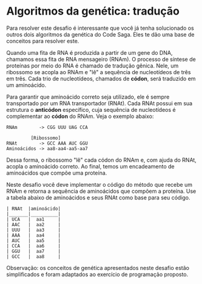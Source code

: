 # Algoritmos da genética: tradução

Para resolver este desafio é interessante que você já tenha solucionado os
outros dois algoritmos da genética do Code Saga. Eles te dão uma
base de conceitos para resolver este.

Quando uma fita de RNA é produzida a partir de um gene do DNA, chamamos essa
fita de RNA mensageiro (RNAm). O processo de síntese de proteínas por meio do RNA
é chamado de tradução gênica. Nele, um
ribossomo se acopla ao RNAm e "lê" a sequência de nucleotídeos de três em três.
Cada trio de nucleotídeos, chamados de **códon**, será traduzido em um aminoácido.

Para garantir que  aminoácido correto seja utilizado, ele é sempre
transportado por um RNA transportador (RNAt). Cada RNAt possui em sua estrutura o
**anticódon** específico, cuja sequência de nucleotídeos é complementar ao **códon**
do RNAm. Veja o exemplo abaixo:

```
RNAm        -> CGG UUU UAG CCA

         [Ribossomo]
RNAt        -> GCC AAA AUC GGU
Aminoácidos -> aa8-aa4-aa5-aa7
```

Dessa forma, o ribossomo "lê" cada códon do RNAm e, com ajuda do RNAt, acopla o
aminoácido correto. Ao final, temos um encadeamento de aminoácidos que compõe
uma proteína.

Neste desafio você deve implementar o código do método que recebe um RNAm e
retorna a sequência de aminoácidos que compõem a proteína. Use a tabela abaixo
de aminoácidos e seus RNAt como base para seu código.

```
| RNAt  |aminoácido|
|_______|__________|
| UCA   |  aa1     |
| AAC   |  aa2     |
| UUU   |  aa3     |
| AAA   |  aa4     |
| AUC   |  aa5     |
| CCA   |  aa6     |
| GGU   |  aa7     |
| GCC   |  aa8     |
```

Observação: os conceitos de genética apresentados neste desafio estão simplificados e foram adaptados ao exercício de programação proposto.
